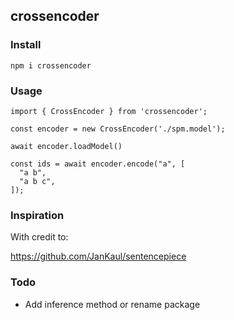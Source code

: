 ## crossencoder

### Install

```
npm i crossencoder
```

### Usage

```
import { CrossEncoder } from 'crossencoder';

const encoder = new CrossEncoder('./spm.model');

await encoder.loadModel()

const ids = await encoder.encode("a", [
  "a b",
  "a b c",
]);
```

### Inspiration

With credit to:

https://github.com/JanKaul/sentencepiece

### Todo

- Add inference method or rename package 

